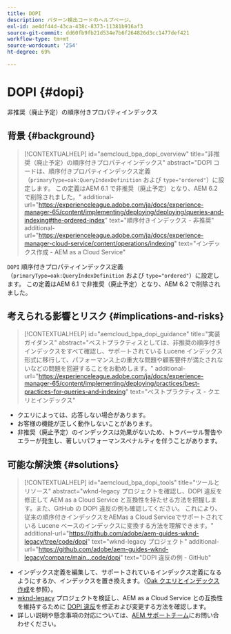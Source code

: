 ```yaml
---
title: DOPI
description: パターン検出コードのヘルプページ。
exl-id: ae4df44d-43ca-438c-8373-11381b916af3
source-git-commit: dd60fb9fb21d534e7b6f264826d3cc1477def421
workflow-type: tm+mt
source-wordcount: '254'
ht-degree: 69%

---
```


# DOPI {#dopi}

非推奨（廃止予定）の順序付きプロパティインデックス

## 背景 {#background}

>[!CONTEXTUALHELP]
>id="aemcloud_bpa_dopi_overview"
>title="非推奨（廃止予定）の順序付きプロパティインデックス"
>abstract="DOPI コードは、順序付きプロパティインデックス定義（`primaryType=oak:QueryIndexDefinition` および `type="ordered"`）に設定します。 この定義はAEM 6.1 で非推奨（廃止予定）となり、AEM 6.2 で削除されました。"
>additional-url="https://experienceleague.adobe.com/ja/docs/experience-manager-65/content/implementing/deploying/deploying/queries-and-indexing#the-ordered-index" text="順序付きインデックス - 非推奨"
>additional-url="https://experienceleague.adobe.com/ja/docs/experience-manager-cloud-service/content/operations/indexing" text="インデックス作成 - AEM as a Cloud Service"

`DOPI`  順序付きプロパティインデックス定義（`primaryType=oak:QueryIndexDefinition` および `type="ordered"`）に設定します。 この定義はAEM 6.1 で非推奨（廃止予定）となり、AEM 6.2 で削除されました。

## 考えられる影響とリスク {#implications-and-risks}

>[!CONTEXTUALHELP]
>id="aemcloud_bpa_dopi_guidance"
>title="実装ガイダンス"
>abstract="ベストプラクティスとしては、非推奨の順序付きインデックスをすべて確認し、サポートされている Lucene インデックス形式に移行して、パフォーマンス上の重大な問題や顧客要件が満たされないなどの問題を回避することをお勧めします。"
>additional-url="https://experienceleague.adobe.com/ja/docs/experience-manager-65/content/implementing/deploying/practices/best-practices-for-queries-and-indexing" text="ベストプラクティス - クエリとインデックス"

* クエリによっては、応答しない場合があります。
* お客様の機能が正しく動作しないことがあります。
* 非推奨（廃止予定）のインデックスは効果がないため、トラバーサル警告やエラーが発生し、著しいパフォーマンスペナルティを伴うことがあります。

## 可能な解決策 {#solutions}

>[!CONTEXTUALHELP]
>id="aemcloud_bpa_dopi_tools"
>title="ツールとリソース"
>abstract="wknd-legacy プロジェクトを確認し、DOPI 違反を修正して AEM as a Cloud Service と互換性を持たせる方法を把握します。また、GitHub の DOPI 違反の例も確認してください。 これにより、従来の順序付きインデックスをAEMas a Cloud Serviceでサポートされている Lucene ベースのインデックスに変換する方法を理解できます。"
>additional-url="https://github.com/adobe/aem-guides-wknd-legacy/tree/code/dopi" text="wknd-legacy プロジェクト"
>additional-url="https://github.com/adobe/aem-guides-wknd-legacy/compare/main...code/dopi" text="DOPI 違反の例 - GitHub"

* インデックス定義を編集して、サポートされているインデックス定義になるようにするか、インデックスを置き換えます。（[Oak クエリとインデックス作成](https://experienceleague.adobe.com/ja/docs/experience-manager-65/content/implementing/deploying/deploying/queries-and-indexing)を参照）。
* [wknd-legacy](https://github.com/adobe/aem-guides-wknd-legacy/tree/code/dopi) プロジェクトを検証し、AEM as a Cloud Service との互換性を維持するために [DOPI 違反](https://github.com/adobe/aem-guides-wknd-legacy/compare/main...code/dopi)を修正および変更する方法を確認します。
* 詳しい説明や懸念事項の対応については、[AEM サポートチーム](https://helpx.adobe.com/jp/enterprise/using/support-for-experience-cloud.html)にお問い合わせください。
